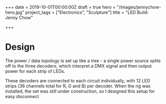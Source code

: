+++
date = 2019-10-01T00:00:00Z
draft = true
hero = "/images/jennychow-hero.jpg"
project_tags = ["Electronics", "Sculpture"]
title = "LED Build: Jenny Chow"

+++
# Design

The power / data topology is set up like a tree - a single power source splits off to the three decoders, which interpret a DMX signal and then output power for each strip of LEDs. 

These decoders are connected to each circuit individually, with 12 LED strips (36 channels total for R, G and B) per decoder. When the rig was installed, the set was still under construction, so I designed this setup for easy disconnect 